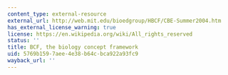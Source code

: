 ```yaml
---
content_type: external-resource
external_url: http://web.mit.edu/bioedgroup/HBCF/CBE-Summer2004.htm
has_external_license_warning: true
license: https://en.wikipedia.org/wiki/All_rights_reserved
status: ''
title: BCF, the biology concept framework
uid: 5769b159-7aee-4e38-b64c-bca922a93fc9
wayback_url: ''
---
```

